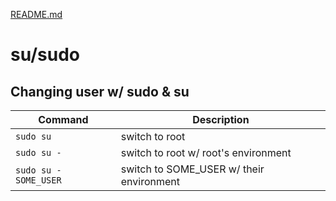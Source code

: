 [README.md](README.md)

# su/sudo

## Changing user w/ sudo & su

| Command               | Description                              |
|-----------------------|------------------------------------------|
| `sudo su`             | switch to root                           |
| `sudo su -`           | switch to root w/ root's environment     |
| `sudo su - SOME_USER` | switch to SOME_USER w/ their environment |


